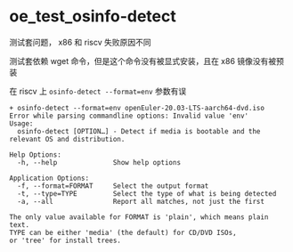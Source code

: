 # oe_test_osinfo-detect

测试套问题， x86 和 riscv 失败原因不同

测试套依赖 wget 命令，但是这个命令没有被显式安装，且在 x86 镜像没有被预装

在 riscv 上 ``osinfo-detect --format=env`` 参数有误

```
+ osinfo-detect --format=env openEuler-20.03-LTS-aarch64-dvd.iso
Error while parsing commandline options: Invalid value 'env'
Usage:
  osinfo-detect [OPTION…] - Detect if media is bootable and the relevant OS and distribution.

Help Options:
  -h, --help              Show help options

Application Options:
  -f, --format=FORMAT     Select the output format
  -t, --type=TYPE         Select the type of what is being detected
  -a, --all               Report all matches, not just the first

The only value available for FORMAT is 'plain', which means plain text.
TYPE can be either 'media' (the default) for CD/DVD ISOs,
or 'tree' for install trees.
```

